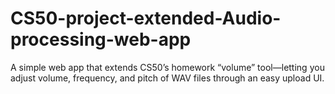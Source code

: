 # CS50-project-extended-Audio-processing-web-app
A simple web app that extends CS50’s homework “volume” tool—letting you adjust volume, frequency, and pitch of WAV files through an easy upload UI.
